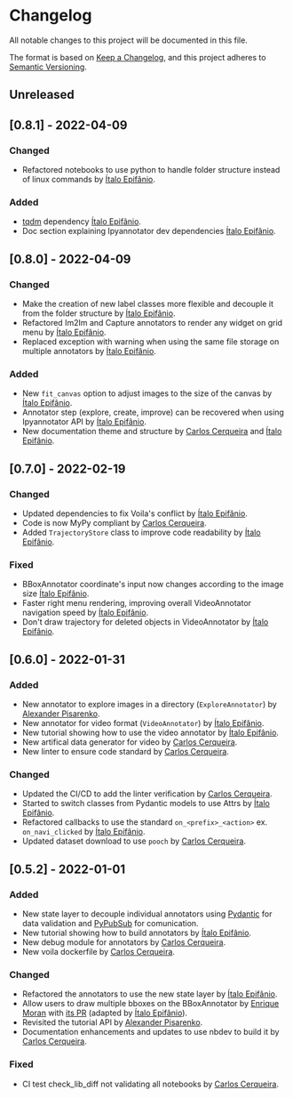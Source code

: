 # Changelog

All notable changes to this project will be documented in this file.

The format is based on [Keep a Changelog](https://keepachangelog.com/en/1.0.0/),
and this project adheres to [Semantic Versioning](https://semver.org/spec/v2.0.0.html).

## Unreleased

## [0.8.1] - 2022-04-09

### Changed
- Refactored notebooks to use python to handle folder structure instead of linux commands by [Ítalo Epifânio](https://github.com/itepifanio).

### Added
- [tqdm](itlab.palaimon.io/products/ipyannotator/ipyannotator/-/merge_requests) dependency [Ítalo Epifânio](https://github.com/itepifanio).
- Doc section explaining Ipyannotator dev dependencies [Ítalo Epifânio](https://github.com/itepifanio).

## [0.8.0] - 2022-04-09

### Changed
- Make the creation of new label classes more flexible and decouple it from the folder structure by [Ítalo Epifânio](https://github.com/itepifanio).
- Refactored Im2Im and Capture annotators to render any widget on grid menu by [Ítalo Epifânio](https://github.com/itepifanio).
- Replaced exception with warning when using the same file storage on multiple annotators by [Ítalo Epifânio](https://github.com/itepifanio).

### Added
- New `fit_canvas` option to adjust images to the size of the canvas by [Ítalo Epifânio](https://github.com/itepifanio).
- Annotator step (explore, create, improve) can be recovered when using Ipyannotator API by [Ítalo Epifânio](https://github.com/itepifanio).
- New documentation theme and structure by [Carlos Cerqueira](https://github.com/Carloscerq) and [Ítalo Epifânio](https://github.com/itepifanio).

## [0.7.0] - 2022-02-19

### Changed
- Updated dependencies to fix Voila's conflict by [Ítalo Epifânio](https://github.com/itepifanio).
- Code is now MyPy compliant by [Carlos Cerqueira](https://github.com/Carloscerq).
- Added `TrajectoryStore` class to improve code readability by [Ítalo Epifânio](https://github.com/itepifanio).

### Fixed
- BBoxAnnotator coordinate's input now changes according to the image size [Ítalo Epifânio](https://github.com/itepifanio).
- Faster right menu rendering, improving overall VideoAnnotator navigation speed by [Ítalo Epifânio](https://github.com/itepifanio).
- Don't draw trajectory for deleted objects in VideoAnnotator by [Ítalo Epifânio](https://github.com/itepifanio).

## [0.6.0] - 2022-01-31

### Added
- New annotator to explore images in a directory (`ExploreAnnotator`) by [Alexander Pisarenko](https://github.com/AlexJoz).
- New annotator for video format (`VideoAnnotator`) by [Ítalo Epifânio](https://github.com/itepifanio).
- New tutorial showing how to use the video annotator by [Ítalo Epifânio](https://github.com/itepifanio).
- New artifical data generator for video by [Carlos Cerqueira](https://github.com/Carloscerq).
- New linter to ensure code standard by [Carlos Cerqueira](https://github.com/Carloscerq).

### Changed
- Updated the CI/CD to add the linter verification by [Carlos Cerqueira](https://github.com/Carloscerq).
- Started to switch classes from Pydantic models to use Attrs by [Ítalo Epifânio](https://github.com/itepifanio).
- Refactored callbacks to use the standard `on_<prefix>_<action>` ex. `on_navi_clicked` by [Ítalo Epifânio](https://github.com/itepifanio).
- Updated dataset download to use `pooch` by [Carlos Cerqueira](https://github.com/Carloscerq).

## [0.5.2] - 2022-01-01

### Added

- New state layer to decouple individual annotators using [Pydantic](https://pydantic-docs.helpmanual.io/) for data validation and [PyPubSub](https://pypi.org/project/PyPubSub/) for comunication.
- New tutorial showing how to build annotators by [Ítalo Epifânio](https://github.com/itepifanio).
- New debug module for annotators by [Carlos Cerqueira](https://github.com/Carloscerq).
- New voila dockerfile by [Carlos Cerqueira](https://github.com/Carloscerq).

### Changed

- Refactored the annotators to use the new state layer by [Ítalo Epifânio](https://github.com/itepifanio).
- Allow users to draw multiple bboxes on the BBoxAnnotator by [Enrique Moran](https://github.com/EnriqueMoran) with [its PR](https://github.com/palaimon/ipyannotator/pull/11) (adapted by [Ítalo Epifânio](https://github.com/itepifanio)).
- Revisited the tutorial API by [Alexander Pisarenko](https://github.com/AlexJoz).
- Documentation enhancements and updates to use nbdev to build it by [Carlos Cerqueira](https://github.com/Carloscerq).

### Fixed

- CI test check_lib_diff not validating all notebooks by [Carlos Cerqueira](https://github.com/Carloscerq).
